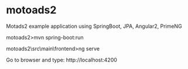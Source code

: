 # motoads2
Motads2 example application using SpringBoot, JPA, Angular2, PrimeNG

motoads2>mvn spring-boot:run

motoads2\src\main\frontend>ng serve

Go to browser and type: http://localhost:4200
